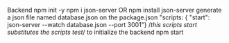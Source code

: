 Backend
npm init -y
npm i json-server  OR  npm install json-server
generate a json file        named database.json
on the package.json         "scripts: { "start": json-server --watch database.json --port 3001"}      /*this scripts start substitutes the scripts test*/
to initialize the backend    npm start 
